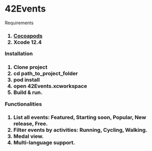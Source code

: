 # 42Events

Requirements <h3>
1. [Cocoapods](https://guides.cocoapods.org/using/getting-started.html#getting-started)
2. Xcode 12.4

Installation <h3>
1. Clone project
2. cd path_to_project_folder
3. pod install
4. open 42Events.xcworkspace
5. Build & run.

Functionalities <h3>
1. List all events: Featured, Starting soon, Popular, New release, Free.
2. Filter events by activities: Running, Cycling, Walking.
3. Medal view.
4. Multi-language support.